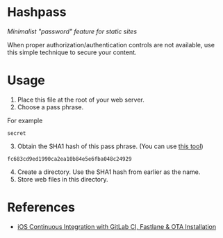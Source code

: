 # Hashpass
*Minimalist "password" feature for static sites*

When proper authorization/authentication controls are not available, use this simple technique to secure your content.

# Usage

1. Place this file at the root of your web server.
2. Choose a pass phrase.

For example
```
secret
```

3. Obtain the SHA1 hash of this pass phrase. (You can use [this tool](https://passwordsgenerator.net/sha1-hash-generator/))

```
fc683cd9ed1990ca2ea10b84e5e6fba048c24929
```

4. Create a directory. Use the SHA1 hash from earlier as the name.
5. Store web files in this directory.

# References
* [iOS Continuous Integration with GitLab CI, Fastlane & OTA Installation](https://medium.com/@leszek.s/ios-continuous-integration-with-gitlab-ci-fastlane-and-ota-installation-from-gitlab-pages-f312e07ab06e)
